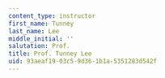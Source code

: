 ```yaml
---
content_type: instructor
first_name: Tunney
last_name: Lee
middle_initial: ''
salutation: Prof.
title: Prof. Tunney Lee
uid: 93aeaf19-03c5-9d36-1b1a-5351283d542f
---
```

